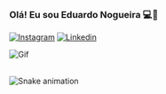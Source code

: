 ### Olá! Eu sou Eduardo Nogueira 💻👾

[![Instagram](https://img.shields.io/badge/Instagram-E4405F?style=for-the-badge&logo=instagram&logoColor=white)](https://www.instagram.com/nogueira_dev_bit/)
[![Linkedin](https://img.shields.io/badge/LinkedIn-0077B5?style=for-the-badge&logo=linkedin&logoColor=white)](https://www.linkedin.com/in/eduardo-nogueira-da-silva-440810244/)


![Gif](https://i.pinimg.com/originals/02/01/1e/02011ec8554277b8c70bf22fb192123c.gif)

<br clear="both">

<img src="https://raw.githubusercontent.com/maurodesouza/maurodesouza/output/snake.svg" alt="Snake animation" />

